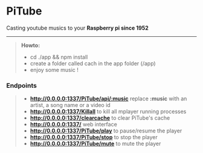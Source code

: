 PiTube
===================


Casting youtube musics to your **Raspberry pi since 1952**

----------

> **Howto:**
> - cd ./app && npm install
> - create a folder called cach in the app folder (/app) 
> - enjoy some music !


### Endpoints
> - **http://0.0.0.0:1337/PiTube/api/:music** replace **:music** with an artist, a song name or a video id
> - **http://0.0.0.0:1337/Killall** to kill all mplayer running processes
> - **http://0.0.0.0:1337/clearcache** to clear PiTube's cache
> - **http://0.0.0.0:1337/** web interface
> - **http://0.0.0.0:1337/PiTube/play** to pause/resume the player
> - **http://0.0.0.0:1337/PiTube/stop** to stop the player
> - **http://0.0.0.0:1337/PiTube/mute** to mute the player